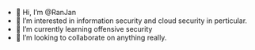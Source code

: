 - 👋 Hi, I’m @RanJan
- 👀 I’m interested in information security and cloud security in perticular. 
- 🌱 I’m currently learning offensive security
- 💞️ I’m looking to collaborate on anything really.


<!---
KiwiRJ/KiwiRJ is a ✨ special ✨ repository because its `README.md` (this file) appears on your GitHub profile.
You can click the Preview link to take a look at your changes.
--->

